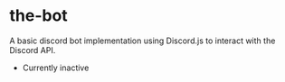 # the-bot

A basic discord bot implementation using Discord.js to interact with the Discord API.
* Currently inactive
